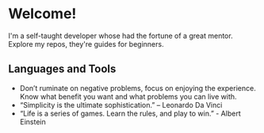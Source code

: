 # Welcome!
I'm a self-taught developer whose had the fortune of a great mentor. Explore my repos, they're guides for beginners. 
<br />

## Languages and Tools
-	Don’t ruminate on negative problems, focus on enjoying the experience. Know what benefit you want and what problems you can live with.
-	“Simplicity is the ultimate sophistication.” – Leonardo Da Vinci
-	“Life is a series of games. Learn the rules, and play to win.” - Albert Einstein
<br />
<!---
<details>
 <summary>Read List *WIP*</summary>

- The laws of human nature
- Games People Play: The Psychology of Human Relationships - Eric Berne
- Game Theory 101 - https://www.youtube.com/watch?v=NSVmOC_5zrE&list=PLKI1h_nAkaQoDzI4xDIXzx6U2ergFmedo
- The art of small talk Debra Fine???
- Letters to a younger brother - Hill Harper
- Never Split the Difference: Negotiating As If Your Life Depended On It - Chris Voss
   - Negotiation genius
- War Is A Racket - Smedley D Butler
  - Propaganda by Edward Bernays
- What Every BODY is Saying by Joe Navarro 
- The Banker's Code: The Most Powerful Wealth-Building Strategies Finally Revealed by George Antone
- The Pyschology of Money
- Nonviolent Communication marshall b. rosenberg PhD.
- Verbal Judo The Gentle Art of Persuasion
- The Charisma Myth olivia fox cabane
- Book on How to have conversations.
- The fastlane millionaire
- 80/20 sales in marketing, the fastlanece millionaire, 
- Rich Dads: Conspiracy of the rich 
- The millionaire secret: / Secrets of the millionaire mind. 
- Decurity analysis sixth edition by bejamin graham and david L dood. 

</details>

<!---
### "Oh no! A snake ATE my Github contributions!" - https://www.youtube.com/watch?v=pkY18HTfeL8
![snake gif](https://github.com/RhyanRodriguez3/RhyanRodriguez3/blob/output/github-contribution-grid-snake.svg)

Making my github stand out, in my style. 
Badges - https://www.youtube.com/watch?v=oJWFfp3sGYA
Input YT courses with images w/ Forrest- https://www.youtube.com/watch?v=9A8sQZDRn5o
Hacking COntributions Graph - https://www.youtube.com/watch?v=2q--gA97caM
https://www.youtube.com/watch?v=CML6vfKjQss
--->
 
<!---
Data Engineering Fundamentals - https://www.youtube.com/watch?v=qWru-b6m030
Data Engineering RoadMap - https://www.youtube.com/@SeattleDataGuy/playlists
Roles in Data Science Teams - https://www.youtube.com/watch?v=m5hLUknIi5c 
Learn APIS - https://www.youtube.com/watch?v=WXsD0ZgxjRw
Overall Data Science - https://www.youtube.com/@derekbanas/playlists

Beginner level is basic stuff you can inform yourself about anywhere.
Intermediate is applicable knowledge where it is much harder to find good models and processes.
Advanced this stuff is your own personal knowdledge base. 

Different types of learning environments: 
As a self taught person: Accepting only the stuff that makes sense.

GREAT YT SOURCES
- Excel 
- PowerBI 
- SQL 
- DSA https://www.youtube.com/watch?v=RcvQagxK_9w&list=PLZlA0Gpn_vH8ShxSPO48q8u0SeQBuCdnN&index=4
- Python - 


-	ML – Krish Naik
-	Blockchain – Telusko
-	Cybersecurity – Network Chuck
-	Web Dev – Code w/ Harry
-	Linux – Programming Knowledge
-	Dev Ops – Kunal Kushwaha
-	Computer Networks – David Bombal
-	Learn Git – git-scm.com/book
-	AI – Learnelementsofai.com
-	API – rapidapi.com/learn
--->


<!---
https://www.youtube.com/watch?v=dyfQoklmjAk 
, https://www.youtube.com/watch?v=nNR4jracHYA 
, https://www.youtube.com/watch?v=GAthOFYhcVg&pp=ygUUc3FsIHNlYXR0bGUgZGF0QSBndXk%3D
https://www.youtube.com/@GuyInACube/playlists What are common table expressions?


Beginner SQL means being able to import, structure, and clean data.

Beginer level projects are 
Data cleansing to get an overview of an applicable environment.

Intermediate is using windows functions handling common problems.
https://www.red-gate.com/simple-talk/databases/sql-server/t-sql-programming-sql-server/ten-common-sql-programming-mistakes/
https://www.youtube.com/watch?v=AhapksIsHxg&list=PL2-GO-f-XvjBl5fpzdfYaPW28PwsLzLc4

Advanced
https://www.youtube.com/watch?v=AZ29DXaJ1Ts&t=1109s

How sql server works and performance
https://www.youtube.com/watch?v=HvxmF0FUwrM&pp=ygUsc3NtcyBpbnRlcm1lZGlhdGUgc3FsIHF1ZXN0aW9ucyBhbmQgYW5zd2VycyA%3D

The best way for me to recreate this is to look at the code and follow along using the excel tables. That should give me an overview of some things. Reverse engineer this project with what I do have.
--->



